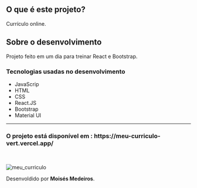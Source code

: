 <h2>O que é este projeto?</h2>
<p>Currículo online.</p>


<h2>Sobre o desenvolvimento</h2>
<p> Projeto feito em um dia para treinar React e Bootstrap. </p>

<h3>Tecnologias  usadas no desenvolvimento</h3>
<ul>
    <li>JavaScrip</li>
    <li>HTML</li>
    <li>CSS</li>
    <li>React.JS</li>
    <li>Bootstrap</li>
    <li>Material UI</li>
</ul>

<hr>

<h3>O projeto está disponível em : https://meu-curriculo-vert.vercel.app/ </h3>
<br>

![meu_curriculo](https://user-images.githubusercontent.com/43209743/126416326-08d0deff-1849-48b6-9044-6a336fd1bfdb.png)


<span style="text-align:end;">Desenvoldido por <b>Moisés Medeiros</b>.<span>

